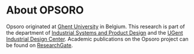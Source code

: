 # About OPSORO
Opsoro originated at [Ghent University][ugent] in Belgium. This research is
part of the department of [Industrial Systems and Product Design][ea18] and the
[UGent Industrial Design Center][idc]. Academic publications on the Opsoro
project can be found on [ResearchGate][rg].

[ugent]: https://www.ugent.be
[ea18]: https://ea18.ugent.be/
[idc]: https://ea18.ugent.be/research/IDC
[rg]: https://www.researchgate.net/project/OPSORO
